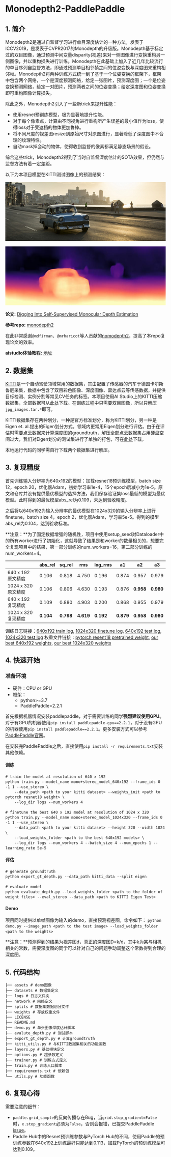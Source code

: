# Monodepth2-PaddlePaddle

## 1. 简介

Monodepth2是通过自监督学习进行单目深度估计的一种方法，发表于ICCV2019，是发表于CVPR2017的Monodepth的升级版。Monodepth基于标定过的双目图像，通过预测中间变量disparity(视差)来对一侧图像进行变换重构另一侧图像，并以重构损失进行训练。Monodepth在此基础上加入了近几年比较流行的单目序列自监督方法，即通过预测单目相邻帧之间的位姿变换与深度图来重构相邻帧。Monodepth2将两种训练方式统一到了基于一个位姿变换的框架下，框架中包含两个网络，一个是深度预测网络，给定一张图片，预测深度图；一个是位姿变换预测网络，给定一对图片，预测两者之间的位姿变换；给定深度图和位姿变换即可重构图像计算损失。

除此之外，Monodepth2引入了一些新trick来提升性能：
- 使用resnet预训练模型，极为显著地提升性能。
- 对于每个像素点，计算由不同视角进行重构所产生误差的最小值作为loss，使得loss对于受遮挡的物体更加鲁棒。
- 将不同尺度的视差图resize到原始尺寸对原图进行，显著降低了深度图中不合理的纹理特性。
- 自动mask掉会动的物体，使得收到监督的像素都满足静态场景的假设。

综合这些trick，Monodepth2得到了当时自监督深度估计的SOTA效果，但仍然与监督方法有着一定差距。

以下为本项目模型在KITTI测试图像上的预测结果：

![avatar](assets/test_image.jpg)

![avatar](assets/test_image_disp.jpeg)


**论文:** [Digging Into Self-Supervised Monocular Depth Estimation](https://arxiv.org/abs/1806.01260)

**参考repo:** [monodepth2](https://github.com/nianticlabs/monodepth2)

在此非常感谢`@mdfirman`、`@mrharicot`等人贡献的[nomodepth2](https://github.com/nianticlabs/monodepth2)，提高了本repo复现论文的效率。

**aistudio体验教程:** [地址](https://aistudio.baidu.com/aistudio/projectdetail/3399869)

## 2. 数据集

[KITTI](http://www.cvlibs.net/datasets/kitti/)是一个自动驾驶领域常用的数据集，其由配置了传感器的汽车于德国卡尔斯鲁厄采集，数据中包含了双目彩色图像、深度图像、雷达点云等传感数据，并提供目标检测、实例分割等常见CV任务的标签。本项目使用AI Studio上的KITTI压缩数据集，全部数据可从[此处](https://aistudio.baidu.com/aistudio/datasetdetail/15348)下载。在训练过程中只需要双目图像，所以只解压`jpg_images.tar.*`即可。

KITTI数据集存在两种划分，一种是官方标准划分，称为KITTI划分，另一种是Eigen et. al.提出的Eigen划分方式。领域内更常用Eigen划分进行评估。由于在评估时需要点云数据来计算深度图的groundtruth，解压全部点云数据集占用硬盘空间过大，我们对Eigen划分的测试集进行了单独的打包，可在[此处](https://aistudio.baidu.com/aistudio/datasetdetail/124009)下载。

本地运行代码的同学需自行下载两个数据集进行解压。

## 3. 复现精度

首先训练输入分辨率为640x192的模型：加载resnet18预训练模型，batch size 12，epoch 20，优化器Adam，初始学习率1e-4，15个epoch后减小为1e-5。原文和仓库并没有提供最优模型的选择方法，我们保存验证集loss最低的模型为最优模型。此时得到的最优模型abs_rel为0.109，未达到验收精度。

之后将以640x192为输入分辨率的最优模型在1024x320的输入分辨率上进行finetune，batch size 4，epoch 2，优化器Adam，学习率5e-5。得到的模型abs_rel为0.104，达到验收标准。

**注意：**为了固定数据增强的随机性，项目中使用setup_seed对Dataloader中的所有worker进行了初始化，这就导致了结果是和worker的数量相关的，想要完全复现项目中的结果，第一部分训练的num_workers=16，第二部分训练的num_workers=4。

|                  |  abs_rel  |  sq_rel  |   rms   |  log_rms  |   a1    |   a2    |   a3    |
|------------------|-----------|----------|---------|-----------|---------|---------|---------|
|640  x 192 原文精度|   0.106   |  0.818   |  4.750  |   0.196   |  0.874  |  0.957  |  0.979  |
|1024 x 320 原文精度|   0.106   |  0.806   |  4.630  |   0.193   |  0.876  |**0.958**|**0.980**|
|640  x 192 复现精度|   0.109   |  0.880   |  4.903  |   0.200   |  0.868  |  0.955  |  0.979  |
|1024 x 320 复现精度| **0.104** |**0.798** |**4.619**| **0.192** |**0.879**|**0.958**|**0.980**|

训练日志链接：[640x192 train log](logs/train-640x192.log), [1024x320 finetune log](logs/city2eigen.log), [640x192 test log](logs/test-640x192.log), [1024x320 test log](logs/test-1024x320.log)
权重文件链接：[pytorch resent18 pretrained weight](https://github.com/IcarusWizard/monodepth-paddle/releases/download/v0.1/resnet18_pytorch.h5), [our best 640x192 weights](https://github.com/IcarusWizard/monodepth-paddle/releases/download/v0.1/best_640x192.zip), [our best 1024x320 weights](https://github.com/IcarusWizard/monodepth-paddle/releases/download/v0.1/best_1024x320.zips)

## 4. 快速开始

### 准备环境
- 硬件：CPU or GPU
- 框架：
  - python>=3.7
  - PaddlePaddle=2.2.1

首先根据机器情况安装paddlepaddle，对于需要训练的同学**强烈建议使用GPU**。对于有GPU的机器使用`pip install paddlepaddle-gpu==2.2.1`，对于没有GPU的机器使用`pip install paddlepaddle==2.2.1`。更多安装方式可以参考[PaddlePaddle官网](https://www.paddlepaddle.org.cn/)。

在安装完PaddlePaddle之后，直接使用`pip install -r requirements.txt`安装其他依赖。

#### 训练
```
# train the model at resolution of 640 x 192
python train.py --model_name mono+stereo_model_640x192 --frame_ids 0 -1 1 --use_stereo \ 
    --data_path <path to your kitti dataset> --weights_init <path to pytorch resnet18 weight> \
    --log_dir logs --num_workers 4

# finetune the best 640 x 192 model at resolution of 1024 x 320
python train.py --model_name mono+stereo_model_1024x320 --frame_ids 0 -1 1 --use_stereo \
    --data_path <path to your kitti dataset> --height 320 --width 1024 \
    --load_weights_folder <path to the best 640x192 models> \
    --log_dir logs --num_workers 4 --batch_size 4 --num_epochs 1 --learning_rate 5e-5
```

#### 评估
```
# generate groundtruth
python export_gt_depth.py --data_path kitti_data --split eigen

# evaluate model
python evaluate_depth.py --load_weights_folder <path to the folder of weight files> --eval_stereo --data_path <path to KITTI Eigen Test>
```

#### Demo
项目同时提供以单帧图像为输入的demo，直接预测视差图，命令如下：
`python demo.py --image_path <path to the test image> --load_weights_folder <path to the weights>`

**注意：**预测得到的结果为视差图d，真正的深度图D=k/d，其中k为某与相机相关的常数，需要深度图的同学可以针对自己的问题手动调整这个常数得到合理的深度图。

## 5. 代码结构

```
├── assets # demo图像
├── datasets # 数据集定义
├── logs # 日志文件夹
├── network # 网络定义
├── splits # 数据集数据划分文件
├── weights # 存放权重文件
├── LICENSE
├── README.md
├── demo.py # 单张图像深度估计脚本
├── evalute_depth.py # 测试脚本
├── export_gt_depth.py # 计算groundtruth
├── kitti_utils.py # 与KITTI数据集相关的功能函数
├── layers.py # 基础模块定义
├── options.py # 超参数定义
├── trainer.py # 训练方式定义
├── train.py # 训练入口脚本
├── requirements.txt # 依赖包
└── utils.py # 功能函数
```

## 6. 复现心得
需要注意的细节：
- `paddle.grid_sample`的反向传播存在Bug，当`grid.stop_gradient=False`时，`x.stop_gradient`必须为`False`，否则会报错，已提交PaddlePaddle [issue](https://github.com/PaddlePaddle/Paddle/issues/38900)。
- Paddle Hub中的Resnet预训练参数与PyTorch Hub的不同，使用Paddle的预训练参数在640x192上训练最好只能达到0.113，加载PyTorch的预训练模型可达到0.109。
